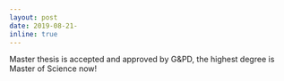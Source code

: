 ```yaml
---
layout: post
date: 2019-08-21-
inline: true
---
```

Master thesis is accepted and approved by G&PD, the highest degree is Master of Science now!

